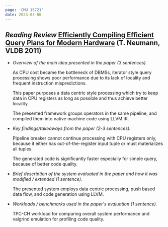 ```yaml
---
page: 'CMU 15721'
date: 2024-03-06
---
```


## _Reading Review_ [Efficiently Compiling Efficient Query Plans for Modern Hardware](https://15721.courses.cs.cmu.edu/spring2024/papers/07-compilation/p539-neumann.pdf) (T. Neumann, VLDB 2011)

- _Overview of the main idea presented in the paper (3 sentences)._

  As CPU cost became the bottleneck of DBMSs, iterator style query processing shows poor performance due to its lack of locality and frequent instruction mispredictions.

  This paper purposes a data centric style processing which try to keep data in CPU registers as long as possible and thus achieve better locality.

  The presented framework groups operators in the same pipeline, and compiled them into native machine code using LLVM IR.

- _Key findings/takeaways from the paper (2-3 sentences)._

  Pipeline breaker cannot continue processing with CPU registers only, because it either has out-of-the-register input tuple or must materializes all tuples.

  The generated code is significantly faster especially for simple query, because of better code quality.

- _Brief description of the system evaluated in the paper and how it was modified / extended (1 sentence)._

  The presented system employs data centric processing, push based data flow, and code generation using LLVM.

- _Workloads / benchmarks used in the paper's evaluation (1 sentence)._

  TPC-CH workload for comparing overall system performance and valgrind emulation for profiling code quality.
